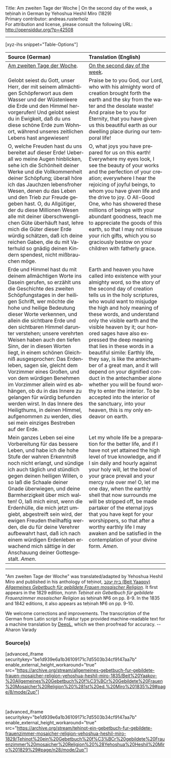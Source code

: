 <html>
<head></head>
<body>
Title: Am zweiten Tage der Woche | On the second day of the week, a teḥinah in German by Yehoshua Heshil Miro (1829)<br />
Primary contributor: andreas.rusterholz<br />
For attribution and license, please consult the following URL: <a href="http://opensiddur.org/?p=42508">http://opensiddur.org/?p=42508</a>
<p />
<hr />

[xyz-ihs snippet="Table-Options"]<table style="margin-left: auto; margin-right: auto;" class="draggable">
<thead><tr><th id="x" style="text-align: left;">Source (German)</th><th style="text-align: left;">Translation (English)</th></tr></thead>
<tbody>
<tr><td style="vertical-align:top;">
<div class="german" lang="de">
<u>Am zweiten Tage der Woche</u>.
</div></td>

<td style="vertical-align:top;">
<div class="english" lang="en">
<u>On the second day of the week</u>.
</div></td></tr>


<tr><td style="vertical-align:top;">
<div class="german" lang="de">
Gelobt seiest du Gott, unser Herr, der mit seinem allmächtigen Schöpferwort aus dem Wasser und der Wüstenleere die Erde und den Himmel hervorgerufen! Und gelobt seiest du in Ewigkeit, daß du uns diese schöne Erde zum Wohnort, während unseres zeitlichen Lebens hast angewiesen!
</div></td>

<td style="vertical-align:top;">
<div class="english" lang="en">
Praise be to you God, our Lord, who with his almighty word of creation brought forth the earth and the sky from the water and the desolate waste! And praise be to you for Eternity, that you have given us this beautiful earth as our dwelling place during our temporal life!
</div></td></tr>


<tr><td style="vertical-align:top;">
<div class="german" lang="de">
O, welche Freuden hast du uns bereitet auf dieser Erde! Ueberall wo meine Augen hinblicken, sehe ich die Schönheit deiner Werke und die Vollkommenheit deiner Schöpfung; überall höre ich das Jauchzen lebensfroher Wesen, denen du das Leben und den Trieb zur Freude gegeben hast. O, du Allgütiger, der du diese Millionen Wesen alle mit deiner überschwenglichen Güte überhäuft hast, lehre mich die Güter dieser Erde würdig schätzen, daß ich deine reichen Gaben, die du mit Vaterhuld so gnädig deinen Kindern spendest, nicht mißbrauchen möge. 
</div></td>

<td style="vertical-align:top;">
<div class="english" lang="en">
O, what joys you have prepared for us on this earth! Everywhere my eyes look, I see the beauty of your works and the perfection of your creation; everywhere I hear the rejoicing of joyful beings, to whom you have given life and the drive to joy. O All-Good One, who has showered these millions of beings with your abundant goodness, teach me to appreciate the goods of this earth, so that I may not misuse your rich gifts, which you so graciously bestow on your children with fatherly grace. 
</div></td></tr>


<tr><td style="vertical-align:top;">
<div class="german" lang="de">
Erde und Himmel hast du mit deinem allmächtigen Worte ins Dasein gerufen, so erzählt uns die Geschichte des zweiten Schöpfungstages in der heiligen Schrift, wer möchte die hohe und heilige Bedeutung dieser Worte verkennen, und allein die sichtbare Erde und den sichtbaren Himmel darunter verstehen; unsere verehrten Weisen haben auch den tiefen Sinn, der in diesen Worten liegt, in einem schönen Gleichniß ausgesprochen: Das Erdenleben, sagen sie, gleicht dem Vorzimmer eines Großen, und von dem würdigen Benehmen im Vorzimmer allein wird es abhängen, ob du in das Innere zu gelangen für würdig befunden werden wirst. In das Innere des Heiligthums, in deinen Himmel, aufgenommen zu werden, dies sei mein einziges Bestreben auf der Erde. 
</div></td>

<td style="vertical-align:top;">
<div class="english" lang="en">
Earth and heaven you have called into existence with your almighty word, so the story of the second day of creation tells us in the holy scriptures, who would want to misjudge the high and holy meaning of these words, and understand only the visible earth and the visible heaven by it; our honored sages have also expressed the deep meaning that lies in these words in a beautiful simile: Earthly life, they say, is like the antechamber of a great man, and it will depend on your dignified conduct in the antechamber alone whether you will be found worthy to enter the interior. To be accepted into the interior of the sanctuary, into your heaven, this is my only endeavor on earth. 
</div></td></tr>


<tr><td style="vertical-align:top;">
<div class="german" lang="de">
Mein ganzes Leben sei eine Vorbereitung für das bessere Leben, und habe ich die hohe Stufe der wahren Erkenntniß noch nicht erlangt, und sündige ich auch täglich und stündlich gegen deinen heiligen Willen, o so laß die Schaale deiner Gnade überwiegen, und deine Barmherzigkeit über mich walten! O, laß mich einst, wenn die Erdenhülle, die mich jetzt umgiebt, abgestreift sein wird, der ewigen Freuden theilhaftig werden, die du für deine Verehrer aufbewahrt hast, daß ich nach einem würdigen Erdenleben erwachend mich sättige in der Anschauung deiner Gottesgestalt. <em>Amen</em>.
</div></td>

<td style="vertical-align:top;">
<div class="english" lang="en">
Let my whole life be a preparation for the better life, and if I have not yet attained the high level of true knowledge, and if I sin daily and hourly against your holy will, let the bowl of your grace prevail and your mercy rule over me! O, let me one day, when the earthly shell that now surrounds me will be stripped off, be made partaker of the eternal joys that you have kept for your worshippers, so that after a worthy earthly life I may awaken and be satisfied in the contemplation of your divine form. <em>Amen</em>.
</div></td></tr>
</tbody></table>

<hr />

"Am zweiten Tage der Woche" was translated/adapted by Yehoshua Heshil Miro and published in his anthology of teḥinot, <a href="/?p=41365">בית יעקב (Beit Yaaqov) <em>Allgemeines Gebetbuch für gebildete Frauen mosaischer Religion</em></a>. It first appears in the 1829 edition, תחנות <em>Teḥinot ein Gebetbuch für gebildete Frauenzimmer mosaischer Religion</em> as teḥinah №6 on pp. 8-9. In the 1835 and 1842 editions, it also appears as teḥinah №6 on pp. 9-10. 

We welcome corrections and improvements. The transcription of the German from Latin script in Fraktur type provided machine-readable text for a machine translation by <a href="https://www.deepl.com/en/translator">DeepL</a>, which we then proofread for accuracy. --Aharon Varady
 

<h3>Source(s)</h3>

[advanced_iframe securitykey="be1d939e6a1b36109171c7d5503b34cf9147aa7b" enable_external_height_workaround="true" src="https://archive.org/stream/allgemeines-gebetbuch-fur-gebildete-frauen-mosaicher-religion-yehoshua-heshil-miro-1835/Beit%20Yaakov-%20Allgemeines%20Gebetbuch%20f%C3%BCr%20Gebildete%20Frauen%20Mosaicher%20Religion%20%281st%20ed.%20Miro%201835%29#page/8/mode/2up"]
 
&nbsp;

[advanced_iframe securitykey="be1d939e6a1b36109171c7d5503b34cf9147aa7b" enable_external_height_workaround="true" src="https://archive.org/stream/tehinot-ein-gebetbuch-fur-gebildete-frauenzimmer-mosaicher-religion-yehoshua-heshil-miro-1829/Tehinot%20ein%20Gebetbuch%20f%C3%BCr%20gebildete%20Frauenzimmer%20mosaicher%20Religion%20%28Yehoshua%20Heshil%20Miro%201829%29#page/n28/mode/2up"]

&nbsp;
</body>
</html>